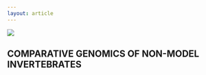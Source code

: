 ```yaml
---
layout: article
---
```



![](https://i.imgur.com/KMVYY8O.png)  


## COMPARATIVE GENOMICS OF NON-MODEL INVERTEBRATES
